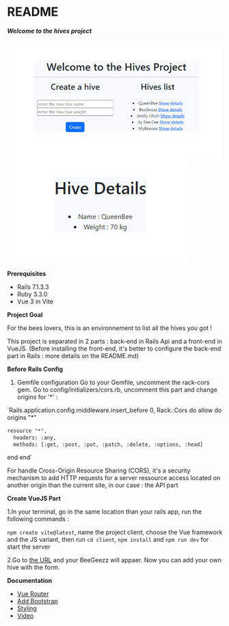 # README

***Welcome to the hives project***

![hives project presentation - home page](./src/assets/images/welcome_hives.PNG)
![hives project presentation - details page](./src/assets/images/hive_details.PNG)

**Prerequisites**
- Rails 7.1.3.3
- Ruby 3.3.0
- Vue 3 in Vite

**Project Goal**

For the bees lovers, this is an environnement to list all the hives you got !

This project is separated in 2 parts : back-end in Rails Api and a front-end in VueJS.
(Before installing the front-end, it's better to configure the back-end part in Rails : more details on the README.md)

**Before Rails Config**

1. Gemfile configuration
Go to your Gemfile, uncomment the rack-cors gem. 
Go to config/initializers/cors.rb, uncomment this part and change origins for '*' : 

`Rails.application.config.middleware.insert_before 0, Rack::Cors do
  allow do
    origins "*"

    resource "*",
      headers: :any,
      methods: [:get, :post, :put, :patch, :delete, :options, :head]
  end
end`

For handle Cross-Origin Resource Sharing (CORS), it's a security mechanism to add HTTP requests for a server ressource access located on another origin than the current site, in our case : the API part  

**Create VueJS Part**

1.In your terminal, go in the same location than your rails app, run the following commands : 

`npm create vite@latest`, name the project client, choose the Vue framework and the JS variant, then run `cd client`, `npm install` and `npm run dev` for start the server

2.Go to [the URL](localhost:5173) and your BeeGeezz will appaer. Now you can add your own hive with the form.

**Documentation**

- [Vue Router](https://router.vuejs.org/guide/)
- [Add Bootstrap](https://stackoverflow.com/questions/65547199/using-bootstrap-5-with-vue-3)
- [Styling](https://getbootstrap.com/docs/5.0/)
- [Video](https://www.youtube.com/watch?v=2Tm41U-dl24&ab_channel=Deanin)
